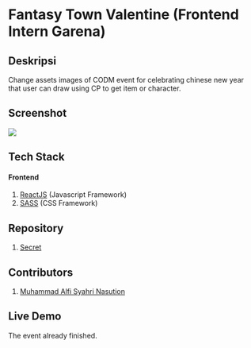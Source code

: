# Fantasy Town Valentine (Frontend Intern Garena)

## Deskripsi
Change assets images of CODM event for celebrating chinese new year that user can draw using CP to get item or character.

## Screenshot

![](./sale.PNG)

## Tech Stack

#### Frontend

1. [ReactJS](https://reactjs.org/) (Javascript Framework)
2. [SASS](https://sass-lang.com/) (CSS Framework)

## Repository

1. [Secret](#)

## Contributors

1. [Muhammad Alfi Syahri Nasution](https://github.com/alfi2811)

## Live Demo

The event already finished.
